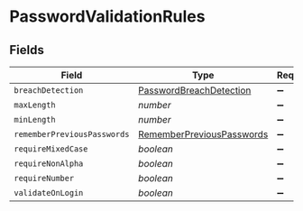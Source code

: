 # PasswordValidationRules


## Fields

| Field                                                                         | Type                                                                          | Required                                                                      | Description                                                                   |
| ----------------------------------------------------------------------------- | ----------------------------------------------------------------------------- | ----------------------------------------------------------------------------- | ----------------------------------------------------------------------------- |
| `breachDetection`                                                             | [PasswordBreachDetection](../../models/shared/passwordbreachdetection.md)     | :heavy_minus_sign:                                                            | N/A                                                                           |
| `maxLength`                                                                   | *number*                                                                      | :heavy_minus_sign:                                                            | N/A                                                                           |
| `minLength`                                                                   | *number*                                                                      | :heavy_minus_sign:                                                            | N/A                                                                           |
| `rememberPreviousPasswords`                                                   | [RememberPreviousPasswords](../../models/shared/rememberpreviouspasswords.md) | :heavy_minus_sign:                                                            | N/A                                                                           |
| `requireMixedCase`                                                            | *boolean*                                                                     | :heavy_minus_sign:                                                            | N/A                                                                           |
| `requireNonAlpha`                                                             | *boolean*                                                                     | :heavy_minus_sign:                                                            | N/A                                                                           |
| `requireNumber`                                                               | *boolean*                                                                     | :heavy_minus_sign:                                                            | N/A                                                                           |
| `validateOnLogin`                                                             | *boolean*                                                                     | :heavy_minus_sign:                                                            | N/A                                                                           |